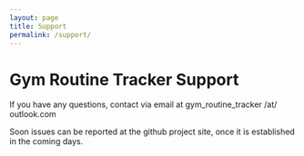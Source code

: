 ```yaml
---
layout: page
title: Support
permalink: /support/
---
```


# Gym Routine Tracker Support

If you have any questions, contact via email at gym\_routine\_tracker /at/ outlook.com

Soon issues can be reported at the github project site, once it is established in the coming days.
